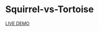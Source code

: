 # Squirrel-vs-Tortoise

<a href="https://squirrel-vs-tortoise.herokuapp.com/" target="__blank">LIVE DEMO</a>
